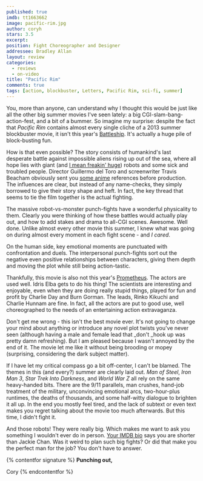 ```yaml
---
published: true
imdb: tt1663662
image: pacific-rim.jpg
author: coryh
stars: 3.5
excerpt: 
position: Fight Choreographer and Designer
addressee: Bradley Allan
layout: review
categories: 
  - reviews
  - on-video
title: "Pacific Rim"
comments: true
tags: [action, blockbuster, Letters, Pacific Rim, sci-fi, summer]
---
```

You, more than anyone, can understand why I thought this would be just like all the other big summer movies I've seen lately: a big CGI-slam-bang-action-fest, and a bit of a bummer.  So imagine my surprise: despite the fact that _Pacific Rim_ contains almost every single cliche of a 2013 summer blockbuster movie, it isn't this year's [Battleship][1]. It's actually a huge pile of block-busting fun.

   [1]: /content/2012/5/18/battleship.html

How is that even possible? The story consists of humankind's last desperate battle against impossible aliens rising up out of the sea, where all hope lies with giant (and [I mean freakin' huge][2]) robots and some sick and troubled people. Director Guillermo del Toro and screenwriter Travis Beacham obviously sent you [some anime][3] references before production. The influences are clear, but instead of any name-checks, they simply borrowed to give their story shape and heft. In fact, the key thread that seems to tie the film together is the actual fighting.

   [2]: http://veryaware.com/2013/04/awesome-infographic-the-jaegers-from-pacific-rim-are-big-big-big/
   [3]: http://en.wikipedia.org/wiki/Neon_Genesis_Evangelion_(anime)

The massive robot-vs-monster punch-fights have a wonderful physicality to them. Clearly you were thinking of how these battles would actually play out, and how to add stakes and drama to all-CGI scenes. Awesome. Well done. Unlike almost every other movie this summer, I knew what was going on during almost every moment in each fight scene - and _I cared_.

On the human side, key emotional moments are punctuated with confrontation and duels. The interpersonal punch-fights sort out the negative even positive relationships between characters, giving them depth and moving the plot while still being action-tastic.

Thankfully, this movie is also not this year's [Prometheus][4]. The actors are used well. Idris Elba gets to do his thing! The scientists are interesting and enjoyable, even when they are doing really stupid things, played for fun and profit by Charlie Day and Burn Gorman. The leads, Rinko Kikuchi and Charlie Hunnam are fine. In fact, all the actors are put to good use, well choreographed to the needs of an entertaining action extravaganza.

   [4]: /content/2012/6/12/prometheus.html

Don't get me wrong - this isn't the best movie ever. It's not going to change your mind about anything or introduce any novel plot twists you've never seen (although having a male and female lead that _don't _hook up was pretty damn refreshing). But I am pleased because I wasn't annoyed by the end of it. The movie let me like it without being brooding or mopey (surprising, considering the dark subject matter).

If I have let my critical compass go a bit off-center, I can't be blamed. The themes in this (and every?) summer are clearly laid out. _Man of Steel_, _Iron Man 3_, _Star Trek Into Darkness_, and _World War Z_ all rely on the same heavy-handed bits. There are the 9/11 parallels, man crushes, hand-job treatment of the military, unconvincing emotional arcs, two-hour-plus runtimes, the deaths of thousands, and some half-witty dialogue to brighten it all up. In the end you mostly feel tired, and the lack of subtext or even text makes you regret talking about the movie too much afterwards. But this time, I didn't fight it.

And those robots! They were really big. Which makes me want to ask you something I wouldn't ever do in person. [Your IMDB bio][5] says you are shorter than Jackie Chan. Was it weird to plan such big fights? Or did that make you the perfect man for the job? You don't have to answer. 

   [5]: http://www.imdb.com/name/nm0015904/bio

{% contentfor signature %}
**Punching out,**

Cory
{% endcontentfor %}